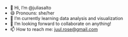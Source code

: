 - 👋 Hi, I’m @juliasalto
- 😄 Pronouns: she/her
- 🌱 I’m currently learning data analysis and visualization
- 💞️ I’m looking forward to collaborate on anything! 
- 📫 How to reach me: juul.rose@gmail.com



<!---
juliasalto/juliasalto is a ✨ special ✨ repository because its `README.md` (this file) appears on your GitHub profile.
You can click the Preview link to take a look at your changes.
--->
